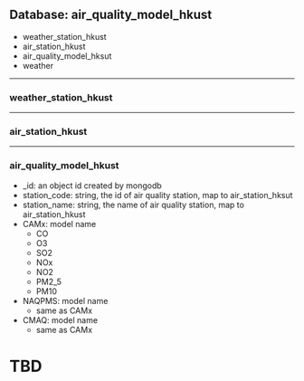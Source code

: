 ## Database: air_quality_model_hkust

- weather_station_hkust
- air_station_hkust
- air_quality_model_hksut
- weather

***
### weather_station_hkust

***
### air_station_hkust

*** 
### air_quality_model_hkust
  * _id: an object id created by mongodb
  * station_code: string, the id of air quality station, map to air_station_hksut
  * station_name: string, the name of air quality station, map to air_station_hkust
  * CAMx: model name
    - CO
    - O3
    - SO2
    - NOx
    - NO2
    - PM2_5
    - PM10
  * NAQPMS: model name
    - same as CAMx
  * CMAQ: model name
    - same as CAMx

# TBD